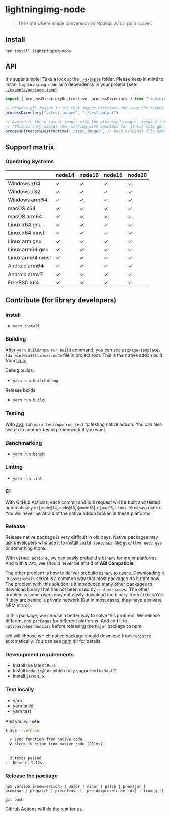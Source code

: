 # lightningimg-node

> The time where image conversion on Node.js was a pain is over.

## Install

`npm install lightningimg-node`

## API

It's super simple! Take a look at the [`./example`](./example/index.js) folder. 
Please keep in mind to install `lightningimg-node` as a dependency in your project (see [`./example/package.json`](./example/package.json)).

```js
import { processDirectoryDestructive, processDirectory } from "lightningimg-node"

// Process all images in the test_images directory and save the output in the test_output directory
processDirectory("./test_images", "./test_output")

// Overwrite the original images with the processed images, keeping the original image's file extensions
// (this is only useful when working with bundlers for static site generators like Gatsby, Next.js, Astro, etc.)
processDirectoryDestructive("./test_images", /* keep original file names */ true)
```

## Support matrix

### Operating Systems

 |                  | node14 | node16 | node18 | node20 |
 | ---------------- | ------ | ------ | ------ | ------ |
 | Windows x64      | ✓      | ✓      | ✓      | ✓      |
 | Windows x32      | ✓      | ✓      | ✓      | ✓      |
 | Windows arm64    | ✓      | ✓      | ✓      | ✓      |
 | macOS x64        | ✓      | ✓      | ✓      | ✓      |
 | macOS arm64      | ✓      | ✓      | ✓      | ✓      |
 | Linux x64 gnu    | ✓      | ✓      | ✓      | ✓      |
 | Linux x64 musl   | ✓      | ✓      | ✓      | ✓      |
 | Linux arm gnu    | ✓      | ✓      | ✓      | ✓      |
 | Linux arm64 gnu  | ✓      | ✓      | ✓      | ✓      |
 | Linux arm64 musl | ✓      | ✓      | ✓      | ✓      |
 | Android arm64    | ✓      | ✓      | ✓      | ✓      |
 | Android armv7    | ✓      | ✓      | ✓      | ✓      |
 | FreeBSD x64      | ✓      | ✓      | ✓      | ✓      |


## Contribute (for library developers)

### Install

- `yarn install`

### Building

After `yarn build/npm run build` command, you can see `package-template.[darwin|win32|linux].node` file in project root. This is the native addon built from [lib.rs](./src/lib.rs).

Debug builds:
- `yarn run build:debug`

Release builds:
- `yarn run build`

### Testing

With [ava](https://github.com/avajs/ava), run `yarn test/npm run test` to testing native addon. You can also switch to another testing framework if you want.

### Benchmarking
- `yarn run bench`

### Linting
- `yarn run lint`

### CI

With GitHub Actions, each commit and pull request will be built and tested automatically in [`node@14`, `node@16`, `@node18`] x [`macOS`, `Linux`, `Windows`] matrix. You will never be afraid of the native addon broken in these platforms.

### Release

Release native package is very difficult in old days. Native packages may ask developers who use it to install `build toolchain` like `gcc/llvm`, `node-gyp` or something more.

With `GitHub actions`, we can easily prebuild a `binary` for major platforms. And with `N-API`, we should never be afraid of **ABI Compatible**.

The other problem is how to deliver prebuild `binary` to users. Downloading it in `postinstall` script is a common way that most packages do it right now. The problem with this solution is it introduced many other packages to download binary that has not been used by `runtime codes`. The other problem is some users may not easily download the binary from `GitHub/CDN` if they are behind a private network (But in most cases, they have a private NPM mirror).

In this package, we choose a better way to solve this problem. We release different `npm packages` for different platforms. And add it to `optionalDependencies` before releasing the `Major` package to npm.

`NPM` will choose which native package should download from `registry` automatically. You can see [npm](./npm) dir for details. 

### Development requirements

- Install the latest `Rust`
- Install `Node.js@10+` which fully supported `Node-API`
- Install `yarn@1.x`

### Test locally

- yarn
- yarn build
- yarn test

And you will see:

```bash
$ ava --verbose

  ✔ sync function from native code
  ✔ sleep function from native code (201ms)
  ─

  2 tests passed
✨  Done in 1.12s.
```

### Release the package

```
npm version [<newversion> | major | minor | patch | premajor | preminor | prepatch | prerelease [--preid=<prerelease-id>] | from-git]

git push
```

GitHub Actions will do the rest for us.
